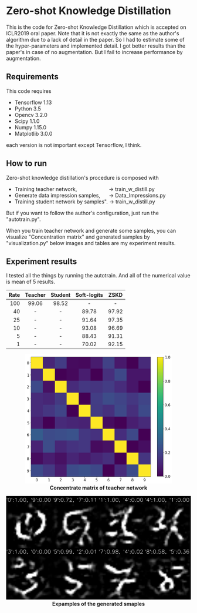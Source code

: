 # Zero-shot Knowledge Distillation
This is the code for Zero-shot Knowledge Distillation which is accepted on ICLR2019 oral paper.
Note that it is not exactly the same as the author's algorithm due to a lack of detail in the paper.
So I had to estimate some of the hyper-parameters and implemented detail.
I got better results than the paper's in case of no augmentation. But I fail to increase performance by augmentation.

## Requirements
This code requires

- Tensorflow  1.13
- Python 3.5
- Opencv 3.2.0
- Scipy 1.1.0
- Numpy 1.15.0
- Matplotlib 3.0.0

each version is not important except Tensorflow, I think.

## How to run

Zero-shot knowledge distillation's procedure is composed with 
- Training teacher network, &nbsp;&nbsp;&nbsp;&nbsp;&nbsp;&nbsp;&nbsp;&nbsp;&nbsp;&nbsp;&nbsp;&nbsp;&nbsp;&nbsp;&nbsp;&nbsp;&nbsp;&nbsp;&nbsp;&nbsp;&nbsp;&rarr; train_w_distill.py
- Generate data impression samples, &nbsp;&nbsp;&nbsp;&nbsp;&nbsp;&rarr; Data_Impressions.py
- Training student network by samples". &rarr; train_w_distill.py

But if you want to follow the author's configuration, just run the 
"autotrain.py".

When you train teacher network and generate some samples, you can visualize "Concentration matrix" and generated samples by 
"visualization.py"
below images and tables are my experiment results.

## Experiment results
I tested all the things by running the autotrain. And all of the numerical value is mean of 5 results.

|Rate|Teacher|Student|Soft-logits|ZSKD |
| --:|  :-:  |  :-:  |    :-:    | :-: |
| 100| 99.06 | 98.52 |     -     |  -  |
|  40|   -   |   -   |   89.78   |97.92|
|  25|   -   |   -   |   91.64   |97.35|
|  10|   -   |   -   |   93.08   |96.69|
|   5|   -   |   -   |   88.43   |91.31|
|   1|   -   |   -   |   70.02   |92.15|

<p align="center">
  <img src="concentrate.png" width="400"><br>
  <b>Concentrate matrix of teacher network</b>
</p>
<p align="center">
  <img src="samples.png" width="600"><br>
  <b>Expamples of the generated smaples</b>  
</p>
 
